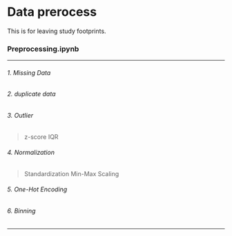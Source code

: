 # Data prerocess

This is for leaving study footprints.

### Preprocessing.ipynb

* * *

###### 1. Missing Data
###### 2. duplicate data
###### 3. Outlier
> z-score
> IQR
###### 4. Normalization
> Standardization
> Min-Max Scaling
###### 5. One-Hot Encoding
###### 6. Binning

* * *
